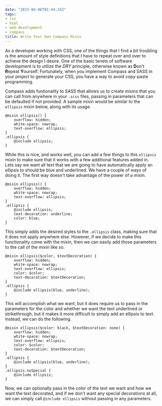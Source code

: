 ```yaml
---
date: "2015-04-06T01:44:34Z"
tags:
- css
- html
- web-development
- compass
title: Write Your Own Compass Mixin
---
```


As a developer working with CSS, one of the things that I find a bit troubling is the amount of style definitions that I have to repeat over and over to achieve the design I desire. One of the basic tenets of software development is to utilize the *DRY* principle, otherwise known as **D**on't **R**epeat **Y**ourself. Fortunately, when you implement Compass and SASS in your project to generate your CSS, you have a way to avoid copy-paste programming.

Compass adds funtionality to SASS that allows us to create mixins that you can call from anywhere in your `.scss` files, passing in parameters that can be defaulted if not provided. A sample mixin would be similar to the `ellipsis` mixin below, along with its usage.

```
@mixin ellipsis() {
	overflow: hidden;
  	white-space: nowrap;
  	text-overflow: ellipsis;
}
.ellipsis {
  	@include ellipsis;
}
```

While this is nice, and works well, you can add a few things to this `ellipsis` mixin to make sure that it works with a few additional features added in. Lets say we want all text that we are going to have automatically apply an ellipsis to should be blue and underlined. We have a couple of ways of doing it. The first way doesn't take advantage of the power of a mixin. 
```
@mixin ellipsis() {
	overflow: hidden;
  	white-space: nowrap;
  	text-overflow: ellipsis;
}
.ellipsis {
  	@include ellipsis;
    text-decoration: underline;
    color: blue;
}
```

This simply adds the desired styles to the `.ellipsis` class, making sure that it does not apply anywhere else. However, if we decide to make this functionality come with the mixin, then we can easily add those parameters to the call of the mixin like so.

```
@mixin ellipsis($color, $textDecoration) {
	overflow: hidden;
  	white-space: nowrap;
  	text-overflow: ellipsis;
    color: $color;
    text-decoration: $textDecoration;
}
.ellipsis {
  	@include ellipsis(blue, underline);
}
```

This will accomplish what we want, but it does require us to pass in the parameters for the color and whether we want the text underlined or strikethrough, but it makes it more difficult to simply add an ellipsis to text. Instead, we can do the following.

```
@mixin ellipsis($color: black, $textDecoration: none) {
	overflow: hidden;
  	white-space: nowrap;
  	text-overflow: ellipsis;
    color: $color;
    text-decoration: $textDecoration;
}
.ellipsis {
  	@include ellipsis(blue, underline);
}
.ellipsis.noSpecial {
	@include ellipsis;
}
```

Now, we can optionally pass in the color of the text we want and how we want the text decorated, and if we don't want any special decorations at all, we can simply call `@include ellipsis` without passing in any parameters.